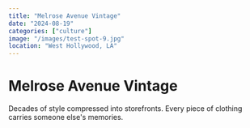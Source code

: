 ```yaml
---
title: "Melrose Avenue Vintage"
date: "2024-08-19"
categories: ["culture"]
image: "/images/test-spot-9.jpg"
location: "West Hollywood, LA"
---
```


# Melrose Avenue Vintage

Decades of style compressed into storefronts. Every piece of clothing carries someone else's memories.
